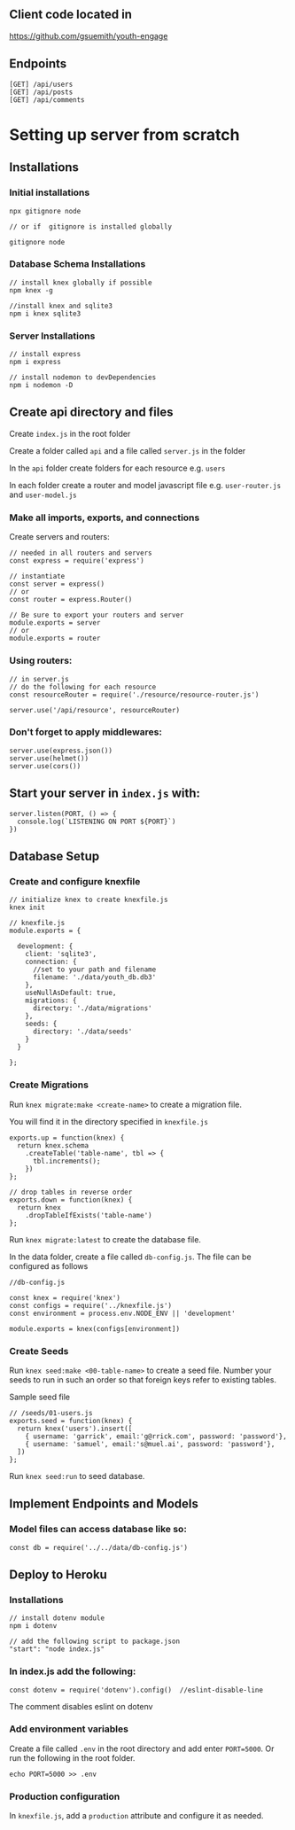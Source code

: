 ## Client code located in 
https://github.com/gsuemith/youth-engage

## Endpoints
```
[GET] /api/users
[GET] /api/posts
[GET] /api/comments
```

# Setting up server from scratch
## Installations
### Initial installations
```
npx gitignore node

// or if  gitignore is installed globally

gitignore node
```

### Database Schema Installations

```
// install knex globally if possible
npm knex -g

//install knex and sqlite3
npm i knex sqlite3
```

### Server Installations
```
// install express
npm i express

// install nodemon to devDependencies
npm i nodemon -D
```

## Create api directory and files

Create `index.js` in the root folder

Create a folder called `api` and a file called `server.js` in the folder

In the `api` folder create folders for each resource e.g. `users`

In each folder create a router and model javascript file e.g. `user-router.js` and `user-model.js`

### Make all imports, exports, and connections
Create servers and routers:
```
// needed in all routers and servers
const express = require('express')

// instantiate
const server = express()
// or
const router = express.Router()

// Be sure to export your routers and server
module.exports = server
// or
module.exports = router
```

### Using routers:
```
// in server.js
// do the following for each resource
const resourceRouter = require('./resource/resource-router.js')

server.use('/api/resource', resourceRouter)
```

### Don't forget to apply middlewares:
```
server.use(express.json())
server.use(helmet())
server.use(cors())
```

## Start your server in `index.js` with:
```
server.listen(PORT, () => {
  console.log(`LISTENING ON PORT ${PORT}`)
})
```

## Database Setup

### Create and configure knexfile
```
// initialize knex to create knexfile.js
knex init
```

```
// knexfile.js
module.exports = {

  development: {
    client: 'sqlite3',
    connection: {
      //set to your path and filename
      filename: './data/youth_db.db3'
    },
    useNullAsDefault: true,
    migrations: {
      directory: './data/migrations'
    },
    seeds: {
      directory: './data/seeds'
    }
  }

};
```

### Create Migrations
Run `knex migrate:make <create-name>` to create a migration file.

You will find it in the directory specified in `knexfile.js`

```
exports.up = function(knex) {
  return knex.schema
    .createTable('table-name', tbl => {
      tbl.increments();
    })
};

// drop tables in reverse order
exports.down = function(knex) {
  return knex
    .dropTableIfExists('table-name')
};

```

Run `knex migrate:latest` to create the database file.

In the data folder, create a file called `db-config.js`.  The file can be configured as follows
```
//db-config.js

const knex = require('knex')
const configs = require('../knexfile.js')
const environment = process.env.NODE_ENV || 'development'

module.exports = knex(configs[environment])
```

### Create Seeds
Run `knex seed:make <00-table-name>` to create a seed file.  Number your seeds to run in such an order so that foreign keys refer to existing tables.

Sample seed file
```
// /seeds/01-users.js
exports.seed = function(knex) {
  return knex('users').insert([
    { username: 'garrick', email:'g@rrick.com', password: 'password'},
    { username: 'samuel', email:'s@muel.ai', password: 'password'},
  ])
};
```

Run `knex seed:run` to seed database.

## Implement Endpoints and Models
### Model files can access database like so:
```
const db = require('../../data/db-config.js')
```

## Deploy to Heroku
### Installations
```
// install dotenv module
npm i dotenv

// add the following script to package.json
"start": "node index.js"
```

### In index.js add the following:
```
const dotenv = require('dotenv').config()  //eslint-disable-line
```
The comment disables eslint on dotenv

### Add environment variables
Create a file called `.env` in the root directory and add enter `PORT=5000`. Or run the following in the root folder.
```
echo PORT=5000 >> .env
```

### Production configuration
In `knexfile.js`, add a `production` attribute and configure it as needed.

